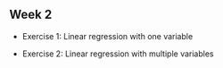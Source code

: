 ## Week 2 


- Exercise 1: Linear regression with one variable

- Exercise 2: Linear regression with multiple variables